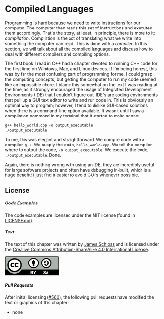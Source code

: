 # Compiled Languages

Programming is hard because we need to write instructions for our computer.
The computer then reads this set of instructions and executes them accordingly.
That's the story, at least.
In principle, there is more to it: *compilation*.
Compilation is the act of translating what we write into something the computer can read.
This is done with a *compiler*.
In this section, we will talk about all the compiled languages and discuss how to deal with different compilers and compiling options.

The first  book I read in C++ had a chapter devoted to running C++ code for the first time on Windows, Mac, and Linux devices.
If I'm being honest, this was by far the most confusing part of programming for me.
I could grasp the computing concepts, but getting the computer to run my code seemed like an impossible chore.
I blame this somewhat on the text I was reading at the time, as it strongly encouraged the usage of Integrated Development Environments (IDE) that I couldn't figure out.
IDE's are coding environments that pull up a GUI text editor to write and run code in.
This is obviously an optimal way to program; however, I tend to dislike GUI-based solutions when there is a command-line option available.
It wasn't until I saw a compilation command in my terminal that it started to make sense:

```
g++ hello_world.cpp -o output_executable
./output_executable
```

To me, this was elegant and straightforward.
We compile code with a compiler, `g++`.
We supply the code, `hello_world.cpp`.
We tell the compiler where to output the code, `-o output_executable`.
We execute the code, `./output_executable`.
Done.

Again, there is nothing wrong with using an IDE, they are incredibly useful for large software projects and often have debugging in-built, which is a huge benefit!
I just find it easier to avoid GUI's whenever possible.

## License

##### Code Examples

The code examples are licensed under the MIT license (found in [LICENSE.md](https://github.com/algorithm-archivists/algorithm-archive/blob/master/LICENSE.md)).

##### Text

The text of this chapter was written by [James Schloss](https://github.com/leios) and is licensed under the [Creative Commons Attribution-ShareAlike 4.0 International License](https://creativecommons.org/licenses/by-sa/4.0/legalcode).

[<p><img  class="center" src="../cc/CC-BY-SA_icon.svg" /></p>](https://creativecommons.org/licenses/by-sa/4.0/)

##### Pull Requests

After initial licensing ([#560](https://github.com/algorithm-archivists/algorithm-archive/pull/560)), the following pull requests have modified the text or graphics of this chapter:
- none
